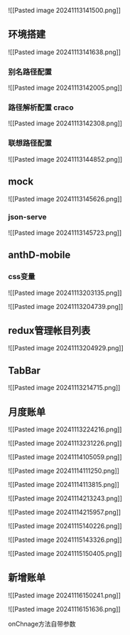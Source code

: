 ![[Pasted image 20241113141500.png]]


## 环境搭建
![[Pasted image 20241113141638.png]]



### 别名路径配置
![[Pasted image 20241113142005.png]]


### 路径解析配置  craco
![[Pasted image 20241113142308.png]]



### 联想路径配置
![[Pasted image 20241113144852.png]]



## mock
![[Pasted image 20241113145626.png]]


### json-serve
![[Pasted image 20241113145723.png]]



## anthD-mobile
### css变量
![[Pasted image 20241113203135.png]]

![[Pasted image 20241113204739.png]]




## redux管理帐目列表
![[Pasted image 20241113204929.png]]




## TabBar

![[Pasted image 20241113214715.png]]


## 月度账单
![[Pasted image 20241113224216.png]]


![[Pasted image 20241113231226.png]]


![[Pasted image 20241114105059.png]]


![[Pasted image 20241114111250.png]]


![[Pasted image 20241114113815.png]]



![[Pasted image 20241114213243.png]]


![[Pasted image 20241114215957.png]]


![[Pasted image 20241115140226.png]]


![[Pasted image 20241115143326.png]]


![[Pasted image 20241115150405.png]]


## 新增账单
![[Pasted image 20241116150241.png]]


![[Pasted image 20241116151636.png]]

onChnage方法自带参数
